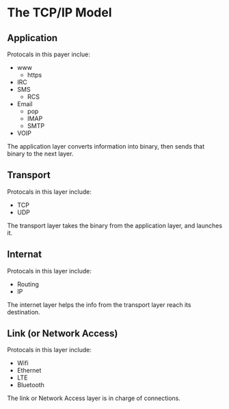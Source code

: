 # The TCP/IP Model

## Application

Protocals in this payer inclue:
- www
    - https
- IRC
- SMS
    - RCS
- Email
    - pop
    - IMAP
    - SMTP
- VOIP

The application layer converts information into binary, then sends that binary
to the next layer.

## Transport

Protocals in this layer include:

- TCP
- UDP

The transport layer takes the binary from the application layer, and launches
it.

## Internat

Protocals in this layer include:

- Routing
- IP

The internet layer helps the info from the transport layer reach its
destination.

## Link (or Network Access)

Protocals in this layer include:

- Wifi
- Ethernet
- LTE
- Bluetooth

The link or Network Access layer is in charge of connections. 

